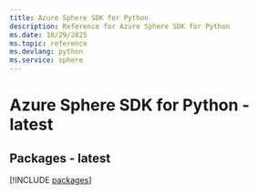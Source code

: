 ```yaml
---
title: Azure Sphere SDK for Python
description: Reference for Azure Sphere SDK for Python
ms.date: 10/29/2025
ms.topic: reference
ms.devlang: python
ms.service: sphere
---
```

# Azure Sphere SDK for Python - latest
## Packages - latest
[!INCLUDE [packages](sphere-index.md)]